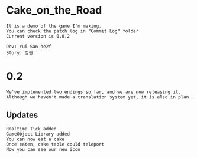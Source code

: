 # Cake_on_the_Road
    It is a demo of the game I'm making.
    You can check the patch log in "Commit Log" folder
    Current version is 0.0.2

    Dev: Yui San ae2f
    Story: 청현

# 0.2
```
We've implemented two endings so far, and we are now releasing it.
Although we haven't made a translation system yet, it is also in plan.
```
## Updates
```
Realtime Tick added
GameObject Library added
You can now eat a cake
Once eaten, cake table could teleport
Now you can see our new icon
```